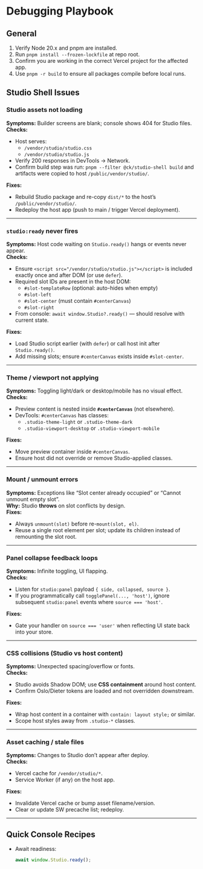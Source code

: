 <!-- =============================== -->
<!-- File: debugging.updated.md -->
<!-- =============================== -->

# Debugging Playbook

## General
1. Verify Node 20.x and pnpm are installed.
2. Run `pnpm install --frozen-lockfile` at repo root.
3. Confirm you are working in the correct Vercel project for the affected app.
4. Use `pnpm -r build` to ensure all packages compile before local runs.

## Studio Shell Issues

### Studio assets not loading
**Symptoms:** Builder screens are blank; console shows 404 for Studio files.  
**Checks:**
- Host serves:
  - `/vendor/studio/studio.css`
  - `/vendor/studio/studio.js`
- Verify 200 responses in DevTools → Network.
- Confirm build step was run: `pnpm --filter @ck/studio-shell build` and artifacts were copied to host `/public/vendor/studio/`.

**Fixes:**
- Rebuild Studio package and re-copy `dist/*` to the host’s `/public/vendor/studio/`.
- Redeploy the host app (push to main / trigger Vercel deployment).

---

### `studio:ready` never fires
**Symptoms:** Host code waiting on `Studio.ready()` hangs or events never appear.  
**Checks:**
- Ensure `<script src="/vendor/studio/studio.js"></script>` is included exactly once and after DOM (or use `defer`).
- Required slot IDs are present in the host DOM:
  - `#slot-templateRow` (optional: auto-hides when empty)
  - `#slot-left`
  - `#slot-center` (must contain `#centerCanvas`)
  - `#slot-right`
- From console: `await window.Studio?.ready()` — should resolve with current state.

**Fixes:**
- Load Studio script earlier (with `defer`) or call host init after `Studio.ready()`.
- Add missing slots; ensure `#centerCanvas` exists inside `#slot-center`.

---

### Theme / viewport not applying
**Symptoms:** Toggling light/dark or desktop/mobile has no visual effect.  
**Checks:**
- Preview content is nested inside **`#centerCanvas`** (not elsewhere).
- DevTools: `#centerCanvas` has classes:
  - `.studio-theme-light` or `.studio-theme-dark`
  - `.studio-viewport-desktop` or `.studio-viewport-mobile`

**Fixes:**
- Move preview container inside `#centerCanvas`.
- Ensure host did not override or remove Studio-applied classes.

---

### Mount / unmount errors
**Symptoms:** Exceptions like “Slot center already occupied” or “Cannot unmount empty slot”.  
**Why:** Studio **throws** on slot conflicts by design.  
**Fixes:**
- Always `unmount(slot)` before re-`mount(slot, el)`.
- Reuse a single root element per slot; update its children instead of remounting the slot root.

---

### Panel collapse feedback loops
**Symptoms:** Infinite toggling, UI flapping.  
**Checks:**
- Listen for `studio:panel` payload `{ side, collapsed, source }`.
- If you programmatically call `togglePanel(..., 'host')`, ignore subsequent `studio:panel` events where `source === 'host'`.

**Fixes:**
- Gate your handler on `source === 'user'` when reflecting UI state back into your store.

---

### CSS collisions (Studio vs host content)
**Symptoms:** Unexpected spacing/overflow or fonts.  
**Checks:**
- Studio avoids Shadow DOM; use **CSS containment** around host content.
- Confirm Oslo/Dieter tokens are loaded and not overridden downstream.

**Fixes:**
- Wrap host content in a container with `contain: layout style;` or similar.
- Scope host styles away from `.studio-*` classes.

---

### Asset caching / stale files
**Symptoms:** Changes to Studio don’t appear after deploy.  
**Checks:**
- Vercel cache for `/vendor/studio/*`.
- Service Worker (if any) on the host app.

**Fixes:**
- Invalidate Vercel cache or bump asset filename/version.
- Clear or update SW precache list; redeploy.

---

## Quick Console Recipes
- Await readiness:
  ```js
  await window.Studio.ready();
